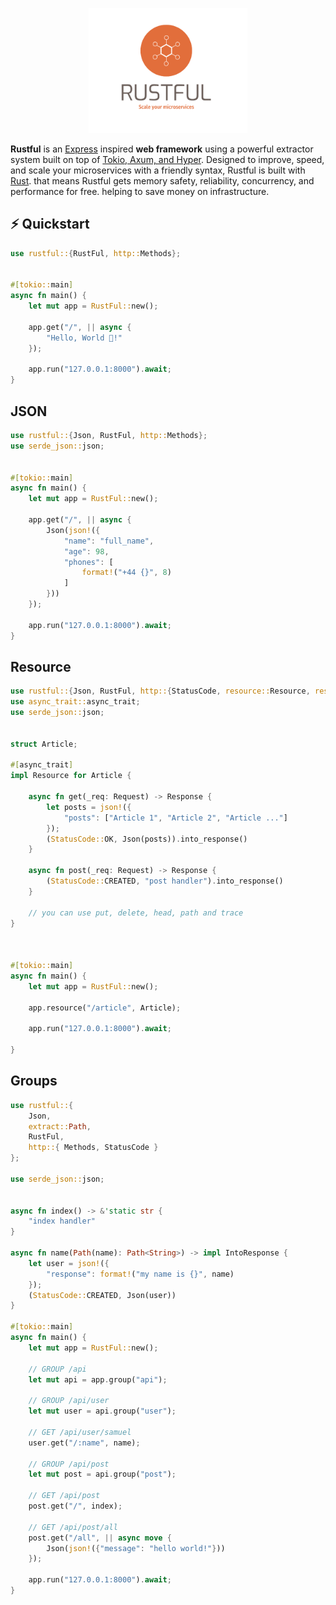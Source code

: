 <p align="center">
  <a href="https://github.com/rustful-rs/rustful">
    <img alt="Fiber" height="200" src="./img/logo.png">
  </a>
  <br>
</p>

<p>
<b>Rustful</b> is an <a href="https://github.com/expressjs/express">Express</a> inspired <b>web framework</b> using a powerful extractor system built on top of <a href="https://tokio.rs/">Tokio, Axum, and Hyper</a>. Designed to improve, speed, and scale your microservices with a friendly syntax, Rustful is built with <a href="https://www.rust-lang.org/">Rust</a>. that means Rustful gets memory safety, reliability, concurrency, and performance for free. helping to save money on infrastructure.
</p>

## ⚡️ Quickstart

```rust
use rustful::{RustFul, http::Methods};


#[tokio::main]
async fn main() {
    let mut app = RustFul::new();

    app.get("/", || async {
        "Hello, World 👋!"
    });

    app.run("127.0.0.1:8000").await;
}
```

## JSON

```rust
use rustful::{Json, RustFul, http::Methods};
use serde_json::json;


#[tokio::main]
async fn main() {
    let mut app = RustFul::new();

    app.get("/", || async {
        Json(json!({
            "name": "full_name",
            "age": 98,
            "phones": [
                format!("+44 {}", 8)
            ]
        }))
    });

    app.run("127.0.0.1:8000").await;
}
```

## Resource

```rust
use rustful::{Json, RustFul, http::{StatusCode, resource::Resource, response::Response}, Request, IntoResponse};
use async_trait::async_trait;
use serde_json::json;


struct Article;

#[async_trait]
impl Resource for Article {

    async fn get(_req: Request) -> Response {
        let posts = json!({
            "posts": ["Article 1", "Article 2", "Article ..."]
        });
        (StatusCode::OK, Json(posts)).into_response()
    }

    async fn post(_req: Request) -> Response {
        (StatusCode::CREATED, "post handler").into_response()
    }

    // you can use put, delete, head, path and trace
}



#[tokio::main]
async fn main() {
    let mut app = RustFul::new();

    app.resource("/article", Article);

    app.run("127.0.0.1:8000").await;

}
```

## Groups


```rust
use rustful::{
    Json,
    extract::Path,
    RustFul,
    http::{ Methods, StatusCode }
};

use serde_json::json;


async fn index() -> &'static str {
    "index handler"
}

async fn name(Path(name): Path<String>) -> impl IntoResponse {
    let user = json!({
        "response": format!("my name is {}", name)
    });
    (StatusCode::CREATED, Json(user))
}

#[tokio::main]
async fn main() {
    let mut app = RustFul::new();

    // GROUP /api
    let mut api = app.group("api");

    // GROUP /api/user
    let mut user = api.group("user");

    // GET /api/user/samuel
    user.get("/:name", name);

    // GROUP /api/post
    let mut post = api.group("post");

    // GET /api/post
    post.get("/", index);

    // GET /api/post/all
    post.get("/all", || async move {
        Json(json!({"message": "hello world!"}))
    });

    app.run("127.0.0.1:8000").await;
}
```
